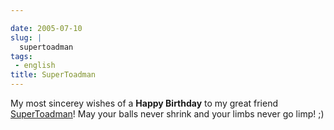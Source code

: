 ```yaml
---

date: 2005-07-10
slug: |
  supertoadman
tags:
 - english
title: SuperToadman
---
```


My most sincerey wishes of a **Happy Birthday** to my great friend
[SuperToadman](http://www.supertoadman.com/cs/blogs/supertoadman/default.aspx)!
May your balls never shrink and your limbs never go limp! ;)
